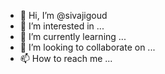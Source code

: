 - 👋 Hi, I’m @sivajigoud
- 👀 I’m interested in ...
- 🌱 I’m currently learning ...
- 💞️ I’m looking to collaborate on ...
- 📫 How to reach me ...

<!---
sivajigoud/sivajigoud is a ✨ special ✨ repository because its `README.md` (this file) appears on your GitHub profile.
You can click the Preview link to take a look at your changes.
--->
